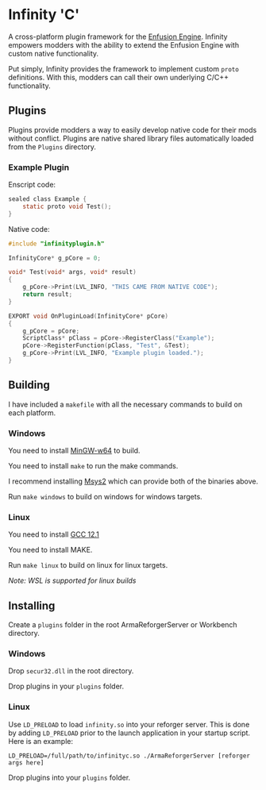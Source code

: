 # Infinity 'C'

A cross-platform plugin framework for the [Enfusion Engine](#). Infinity empowers modders with the ability to extend the Enfusion Engine with custom native functionality. 

Put simply, Infinity provides the framework to implement custom `proto` definitions. With this, modders can call their own underlying C/C++ functionality.

## Plugins 

Plugins provide modders a way to easily develop native code for their mods without conflict. Plugins are native shared library files automatically loaded from the `Plugins` directory.

### Example Plugin

Enscript code:

```c
sealed class Example {
	static proto void Test();
}
```

Native code:

```c
#include "infinityplugin.h"

InfinityCore* g_pCore = 0;

void* Test(void* args, void* result)
{
	g_pCore->Print(LVL_INFO, "THIS CAME FROM NATIVE CODE");
	return result;
}

EXPORT void OnPluginLoad(InfinityCore* pCore)
{
    g_pCore = pCore;
    ScriptClass* pClass = pCore->RegisterClass("Example");
    pCore->RegisterFunction(pClass, "Test", &Test);
    g_pCore->Print(LVL_INFO, "Example plugin loaded.");
}
```

## Building

I have included a `makefile` with all the necessary commands to build on each platform.

### Windows

You need to install [MinGW-w64](https://www.mingw-w64.org/downloads/) to build.

You need to install `make` to run the make commands.

I recommend installing [Msys2](https://www.msys2.org/) which can provide both of the binaries above.

Run `make windows` to build on windows for windows targets.

### Linux

You need to install [GCC 12.1](https://tutorialforlinux.com/2022/05/25/step-by-step-gcc-12-1-ubuntu-20-04-installation-guide/)

You need to install MAKE.

Run `make linux` to build on linux for linux targets.

_Note: WSL is supported for linux builds_

## Installing

Create a `plugins` folder in the root ArmaReforgerServer or Workbench directory.

### Windows

Drop `secur32.dll` in the root directory.

Drop plugins in your `plugins` folder.

### Linux

Use `LD_PRELOAD` to load `infinity.so` into your reforger server. This is done by adding `LD_PRELOAD` prior to the launch application in your startup script. Here is an example:

`LD_PRELOAD=/full/path/to/infinityc.so ./ArmaReforgerServer [reforger args here]`

Drop plugins into your `plugins` folder.



